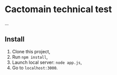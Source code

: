 # Cactomain technical test

...

## Install

1. Clone this project,
2. Run `npm install`,
3. Launch local server: `node app.js`,
4. Go to `localhost:3000`.
